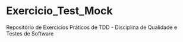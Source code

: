 # Exercicio_Test_Mock
Repositório de Exercícios Práticos de TDD - Disciplina de Qualidade e Testes de Software

